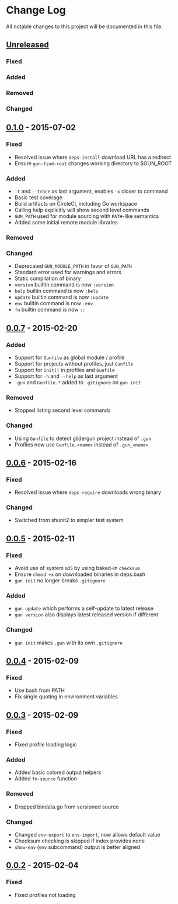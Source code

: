 # Change Log
All notable changes to this project will be documented in this file.


## [Unreleased][unreleased]
### Fixed

### Added

### Removed

### Changed

## [0.1.0] - 2015-07-02
### Fixed
- Resolved issue where `deps-install` download URL has a redirect
- Ensure `gun-find-root` changes working directory to $GUN_ROOT

### Added
- `-t` and `--trace` as last argument, enables `-x` closer to command
- Basic test coverage
- Build artifacts on CircleCI, including Go workspace
- Calling help explicitly will show second level commands
- `GUN_PATH` used for module sourcing with `PATH`-like semantics
- Added some initial remote module libraries

### Removed

### Changed
- Deprecated `GUN_MODULE_PATH` in favor of `GUN_PATH`
- Standard error used for warnings and errors
- Static compilation of binary
- `version` builtin command is now `:version`
- `help` builtin command is now `:help`
- `update` builtin command is now `:update`
- `env` builtin command is now `:env`
- `fn` builtin command is now `::`

## [0.0.7] - 2015-02-20
### Added
- Support for `Gunfile` as global module / profile
- Support for projects without profiles, just `Gunfile`
- Support for `init()` in profiles and `Gunfile`
- Support for `-h` and `--help` as last argument
- `.gun` and `Gunfile.*` added to `.gitignore` on `gun init`

### Removed
- Stopped listing second level commands

### Changed
- Using `Gunfile` to detect glidergun project instead of `.gun`
- Profiles now use `Gunfile.<name>` instead of `.gun_<name>`

## [0.0.6] - 2015-02-16
### Fixed
- Resolved issue where `deps-require` downloads wrong binary

### Changed
- Switched from shunit2 to simpler test system

## [0.0.5] - 2015-02-11
### Fixed
- Avoid use of system `md5` by using baked-in `checksum`
- Ensure `chmod +x` on downloaded binaries in deps.bash
- `gun init` no longer breaks `.gitignore`

### Added
- `gun update` which performs a self-update to latest release
- `gun version` also displays latest released version if different

### Changed
- `gun init` makes `.gun` with its own `.gitignore`

## [0.0.4] - 2015-02-09
### Fixed
- Use bash from PATH
- Fix single quoting in environment variables

## [0.0.3] - 2015-02-09
### Fixed
- Fixed profile loading logic

### Added
- Added basic colored output helpers
- Added `fn-source` function

### Removed
- Dropped bindata.go from versioned source

### Changed
- Changed `env-export` to `env-import`, now allows default value
- Checksum checking is skipped if index provides none
- `show-env` (`env` subcommand) output is better aligned

## [0.0.2] - 2015-02-04
### Fixed
- Fixed profiles not loading

[unreleased]: https://github.com/gliderlabs/glidergun/compare/v0.1.0...HEAD
[0.1.0]: https://github.com/gliderlabs/glidergun/compare/v0.0.7...v0.1.0
[0.0.7]: https://github.com/gliderlabs/glidergun/compare/v0.0.6...v0.0.7
[0.0.6]: https://github.com/gliderlabs/glidergun/compare/v0.0.5...v0.0.6
[0.0.5]: https://github.com/gliderlabs/glidergun/compare/v0.0.4...v0.0.5
[0.0.4]: https://github.com/gliderlabs/glidergun/compare/v0.0.3...v0.0.4
[0.0.3]: https://github.com/gliderlabs/glidergun/compare/v0.0.2...v0.0.3
[0.0.2]: https://github.com/gliderlabs/glidergun/compare/v0.0.1...v0.0.2
